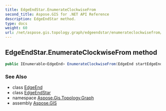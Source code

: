 ```yaml
---
title: EdgeEndStar.EnumerateClockwiseFrom
second_title: Aspose.GIS for .NET API Reference
description: EdgeEndStar method. 
type: docs
weight: 60
url: /net/aspose.gis.topology.graph/edgeendstar/enumerateclockwisefrom/
---
```

## EdgeEndStar.EnumerateClockwiseFrom method

```csharp
public IEnumerable<EdgeEnd> EnumerateClockwiseFrom(EdgeEnd startEdgeEnd)
```

### See Also

* class [EdgeEnd](../../edgeend/)
* class [EdgeEndStar](../)
* namespace [Aspose.Gis.Topology.Graph](../../edgeendstar/)
* assembly [Aspose.GIS](../../../)


